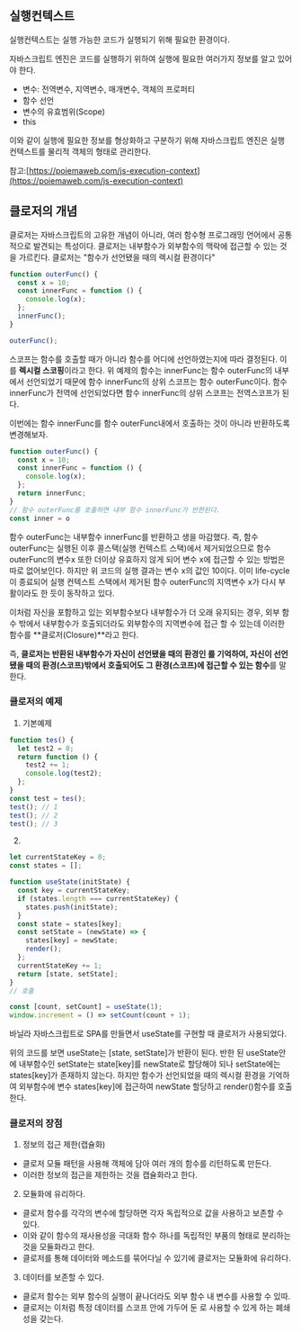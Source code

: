 

## 실행컨텍스트

실행컨텍스트는 실행 가능한 코드가 실행되기 위해 필요한 환경이다.

자바스크립트 엔진은 코드를 실행하기 위하여 실행에 필요한 여러가지 정보를 알고 있어야 한다.

- 변수: 전역변수, 지역변수, 매개변수, 객체의 프로퍼티
- 함수 선언
- 변수의 유효범위(Scope)
- this

이와 같이 실행에 필요한 정보를 형상화하고 구분하기 위해 자바스크립트 엔진은 실행 컨텍스트를 물리적 객체의 형태로 관리한다.

참고:[https://poiemaweb.com/js-execution-context](https://poiemaweb.com/js-execution-context)

## 클로저의 개념
클로저는 자바스크립트의 고유한 개념이 아니라, 여러 함수형 프로그래밍 언어에서 공통적으로 발견되는 특성이다. 
클로저는 내부함수가 외부함수의 맥락에 접근할 수 있는 것을 가르킨다.
클로저는 "함수가 선언됐을 때의 렉시컬 환경이다"

```jsx
function outerFunc() {
  const x = 10;
  const innerFunc = function () {
    console.log(x);
  };
  innerFunc();
}

outerFunc();
```

스코프는 함수를 호출할 때가 아니라 함수를 어디에 선언하였는지에 따라 결정된다. 이를 **렉시컬 스코핑**이라고 한다. 위 예제의 함수는 innerFunc는 함수 outerFunc의 내부에서 선언되었기 때문에 함수 innerFunc의 상위 스코프는 함수 outerFunc이다. 함수 innerFunc가 전역에 선언되었다면 함수 innerFunc의 상위 스코프는 전역스코프가 된다.

이번에는 함수 innerFunc를 함수 outerFunc내에서 호출하는 것이 아니라 반환하도록 변경해보자.

```jsx
function outerFunc() {
  const x = 10;
  const innerFunc = function () {
    console.log(x);
  };
  return innerFunc;
}
// 함수 outerFunc를 호출하면 내부 함수 innerFunc가 반한된다.
const inner = o
```

함수 outerFunc는 내부함수 innerFunc를 반환하고 생을 마감했다. 즉, 함수 outerFunc는 실행된 이후 콜스택(실행 컨텍스트 스택)에서 제거되었으므로 함수 outerFunc의 변수x 또한 더이상 유효하지 않게 되어 변수 x에 접근할 수 있는 방법은 따로 없어보인다. 하지만 위 코드의 실행 결과는 변수 x의 값인 10이다. 이미 life-cycle이 종료되어 실행 컨텍스트 스택에서 제거된 함수 outerFunc의 지역변수 x가 다시 부활이라도 한 듯이 동작하고 있다.

이처럼 자신을 포함하고 있는 외부함수보다 내부함수가 더 오래 유지되는 경우, 외부 함수 밖에서 내부함수가 호출되더라도 외부함수의 지역변수에 접근 할 수 있는데 이러한 함수를 **클로저(Closure)**라고 한다.

즉, **클로저는 반환된 내부함수가 자신이 선언됐을 때의 환경인 를 기억하여, 자신이 선언됐을 때의 환경(스코프)밖에서 호출되어도 그 환경(스코프)에 접근할 수 있는 함수**를 말한다.

### 클로저의 예제
1. 기본예제
```jsx
function tes() {
  let test2 = 0;
  return function () {
    test2 += 1;
    console.log(test2);
  };
}
const test = tes();
test(); // 1
test(); // 2
test(); // 3
```
2. 
```jsx
let currentStateKey = 0;
const states = [];

function useState(initState) {
  const key = currentStateKey;
  if (states.length === currentStateKey) {
    states.push(initState);
  }
  const state = states[key];
  const setState = (newState) => {
    states[key] = newState;
    render();
  };
  currentStateKey += 1;
  return [state, setState];
}
// 호출

const [count, setCount] = useState(1);
window.increment = () => setCount(count + 1);
```

바닐라 자바스크립트로 SPA를 만들면서 useState를 구현할 때 클로저가 사용되었다.

위의 코드를 보면 useState는 [state, setState]가 반환이 된다. 반한 된 useState안에 내부함수인 setState는 state[key]를 newState로 할당해야 되나 setState에는 states[key]가 존재하지 않는다. 하지만 함수가 선언되었을 때의 렉시컬 환경을 기억하여 외부함수에 변수 states[key]에 접근하여 newState 할당하고 render()함수를 호출한다.


### 클로저의 장점
1. 정보의 접근 제한(캡슐화)
- 클로저 모듈 패턴을 사용해 객체에 담아 여러 개의 함수를 리턴하도록 만든다.
- 이러한 정보의 접근을 제한하는 것을 캡슐화라고 한다.

2. 모듈화에 유리하다.
- 클로저 함수를 각각의 변수에 할당하면 각자 독립적으로 값을 사용하고 보존할 수 있다.
- 이와 같이 함수의 재사용성을 극대화 함수 하나를 독립적인 부품의 형태로 분리하는 것을 모듈화라고 한다.
- 클로저를 통해 데이터와 메소드를 묶어다닐 수 있기에 클로저는 모듈화에 유리하다.

3. 데이터를 보존할 수 있다.
- 클로저 함수는 외부 함수의 실행이 끝나더라도 외부 함수 내 변수를 사용할 수 있따.
- 클로저는 이처럼 특정 데이터를 스코프 안에 가두어 둔 로 사용할 수 있게 하는 폐쇄성을 갖는다.
